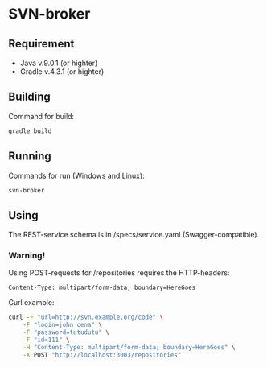 # SVN-broker

## Requirement

* Java v.9.0.1 (or highter)
* Gradle v.4.3.1 (or highter)

## Building

Command for build:

``` bash
gradle build
```

## Running

Commands for run (Windows and Linux):

``` bash
svn-broker
```

## Using

The REST-service schema is in /specs/service.yaml (Swagger-compatible).

### Warning!

Using POST-requests for /repositories requires the HTTP-headers:

``` http
Content-Type: multipart/form-data; boundary=HereGoes
```

Curl example:

``` bash
curl -F "url=http://svn.example.org/code" \
    -F "login=john_cena" \
    -F "password=tutudutu" \
    -F "id=111" \
    -H "Content-Type: multipart/form-data; boundary=HereGoes" \
    -X POST "http://localhost:3003/repositories"
```
